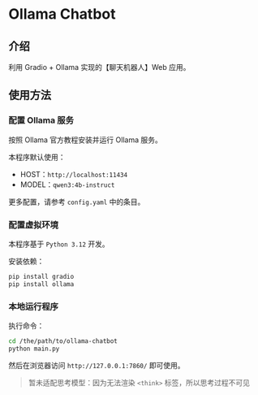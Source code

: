 # Ollama Chatbot

## 介绍

利用 Gradio + Ollama 实现的【聊天机器人】Web 应用。

## 使用方法

### 配置 Ollama 服务

按照 Ollama 官方教程安装并运行 Ollama 服务。

本程序默认使用：

- HOST：`http://localhost:11434`
- MODEL：`qwen3:4b-instruct`

更多配置，请参考 `config.yaml` 中的条目。

### 配置虚拟环境

本程序基于 `Python 3.12` 开发。

安装依赖：

```bash
pip install gradio
pip install ollama
```

### 本地运行程序

执行命令：

```bash
cd /the/path/to/ollama-chatbot
python main.py
```

然后在浏览器访问 `http://127.0.0.1:7860/` 即可使用。

> 暂未适配思考模型：因为无法渲染 `<think>` 标签，所以思考过程不可见
